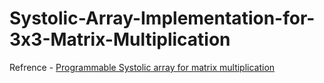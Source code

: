 # Systolic-Array-Implementation-for-3x3-Matrix-Multiplication


Refrence - <a href = "https://github.com/Ayyappa1911/Programmable_systolic_array_for_matrix_multiplication.git">Programmable Systolic array for matrix multiplication</a>
